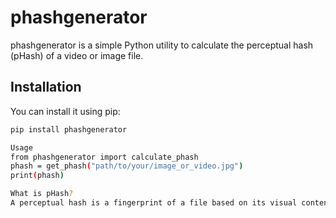 # phashgenerator

phashgenerator is a simple Python utility to calculate the perceptual hash (pHash) of a video or image file.

## Installation

You can install it using pip:
```bash
pip install phashgenerator

Usage
from phashgenerator import calculate_phash
phash = get_phash("path/to/your/image_or_video.jpg")
print(phash)

What is pHash?
A perceptual hash is a fingerprint of a file based on its visual content. Similar images or videos will have similar hashes, even if they are resized or compressed.
